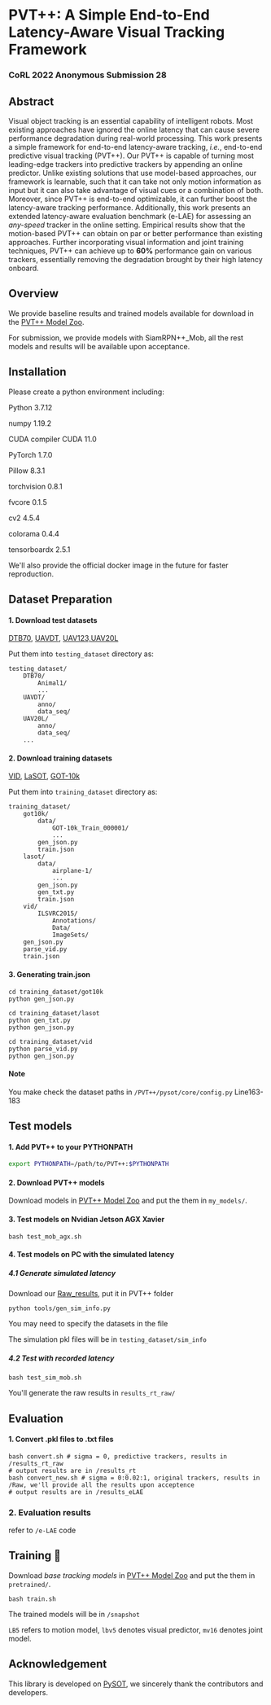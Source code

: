 # PVT++: A Simple End-to-End Latency-Aware Visual Tracking Framework

### CoRL 2022 Anonymous Submission 28




## Abstract

Visual object tracking is an essential capability of intelligent robots. Most existing approaches have ignored the online latency that can cause severe performance degradation during real-world processing. This work presents a simple framework for end-to-end latency-aware tracking, *i.e.*, end-to-end predictive visual tracking (PVT++). Our PVT++ is capable of turning most leading-edge trackers into predictive trackers by appending an online predictor. Unlike existing solutions that use model-based approaches, our framework is learnable, such that it can take not only motion information as input but it can also take advantage of visual cues or a combination of both. Moreover, since PVT++ is end-to-end optimizable, it can further boost the latency-aware tracking performance. Additionally, this work presents an extended latency-aware evaluation benchmark (e-LAE) for assessing an *any-speed* tracker in the online setting. Empirical results show that the motion-based PVT++ can obtain on par or better performance than existing approaches. Further incorporating visual information and joint training techniques, PVT++ can achieve up to **60%** performance gain on various trackers, essentially removing the degradation brought by their high latency onboard. 



## Overview

We provide baseline results and trained models available for download in the [PVT++ Model Zoo](MODEL_ZOO.md).

For submission, we provide models with SiamRPN++_Mob, all the rest models and results will be available upon acceptance.



## Installation

Please create a python environment including:

Python                  3.7.12

numpy                   1.19.2

CUDA compiler           CUDA 11.0

PyTorch                 1.7.0

Pillow                  8.3.1

torchvision             0.8.1

fvcore                  0.1.5

cv2                     4.5.4

colorama         0.4.4

tensorboardx             2.5.1

We'll also provide the official docker image in the future for faster reproduction.



## Dataset Preparation

#### 1. Download test datasets

[DTB70](https://www.aaai.org/ocs/index.php/AAAI/AAAI17/paper/download/14338/14292), [UAVDT](https://openaccess.thecvf.com/content_ECCV_2018/papers/Dawei_Du_The_Unmanned_Aerial_ECCV_2018_paper.pdf), [UAV123,UAV20L](https://link.springer.com/chapter/10.1007/978-3-319-46448-0_27)

Put them into `testing_dataset` directory as:

```shell
testing_dataset/
	DTB70/
		Animal1/
		...
    UAVDT/
    	anno/
    	data_seq/
    UAV20L/
    	anno/
    	data_seq/
    ...
```

#### 2. Download training datasets

[VID](http://image-net.org/challenges/LSVRC/2017/), [LaSOT](https://paperswithcode.com/dataset/lasot), [GOT-10k](http://got-10k.aitestunion.com/downloads)

Put them into `training_dataset` directory as:

```shell
training_dataset/
	got10k/
		data/
			GOT-10k_Train_000001/
			...
		gen_json.py
		train.json
    lasot/
    	data/
    		airplane-1/
    		...
    	gen_json.py
    	gen_txt.py
    	train.json
    vid/
    	ILSVRC2015/
    		Annotations/
    		Data/
    		ImageSets/
    gen_json.py
    parse_vid.py
    train.json
```

#### 3. Generating train.json

```shell
cd training_dataset/got10k
python gen_json.py

cd training_dataset/lasot
python gen_txt.py
python gen_json.py

cd training_dataset/vid
python parse_vid.py
python gen_json.py
```

#### Note

You make check the dataset paths in `/PVT++/pysot/core/config.py` Line163-183



## Test models

#### 1. Add PVT++ to your PYTHONPATH

```bash
export PYTHONPATH=/path/to/PVT++:$PYTHONPATH
```

#### 2. Download PVT++ models
Download models in [PVT++ Model Zoo](MODEL_ZOO.md) and put the them in `my_models/`.

#### 3. Test models on Nvidian Jetson AGX Xavier

```shell
bash test_mob_agx.sh
```

#### 4. Test models on PC with the simulated latency

##### 4.1 Generate simulated latency

Download our [Raw_results](https://mega.nz/file/tFd02RxC#98PDk3XDhcXo9sZ-seKP5aklT0xC8rvbcUm77xu1Cmo), put it in PVT++ folder

```shell
python tools/gen_sim_info.py
```

You may need to specify the datasets in the file

The simulation pkl files will be in `testing_dataset/sim_info`

##### 4.2 Test with recorded latency

```shell
bash test_sim_mob.sh
```

You'll generate the raw results in `results_rt_raw/`



## Evaluation

#### 1. Convert .pkl files to .txt files

```shell
bash convert.sh # sigma = 0, predictive trackers, results in /results_rt_raw
# output results are in /results_rt
bash convert_new.sh # sigma = 0:0.02:1, original trackers, results in /Raw, we'll provide all the results upon acceptence
# output results are in /results_eLAE
```

### 2. Evaluation results

refer to `/e-LAE` code



##  Training :wrench:

Download *base tracking models* in [PVT++ Model Zoo](MODEL_ZOO.md) and put the them in `pretrained/`.

```shell
bash train.sh
```

The trained models will be in `/snapshot`

`LB5` refers to motion model, `lbv5` denotes visual predictor, `mv16` denotes joint model.

 


## Acknowledgement

This library is developed on [PySOT](https://github.com/STVIR/pysot), we sincerely thank the contributors and developers.